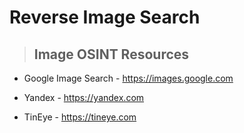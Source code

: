 # Reverse Image Search

> ## **Image OSINT Resources**

- Google Image Search - https://images.google.com

- Yandex - https://yandex.com

- TinEye - https://tineye.com